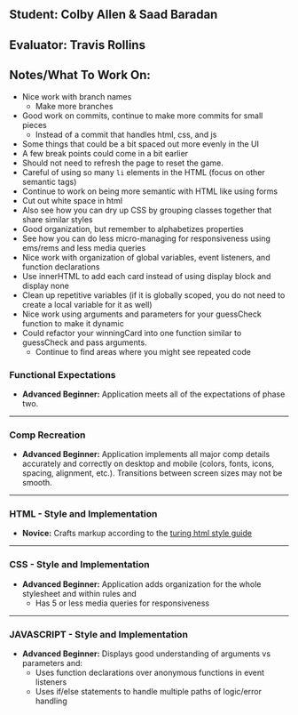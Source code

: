 ## Student: Colby Allen & Saad Baradan
## Evaluator: Travis Rollins
## Notes/What To Work On:
* Nice work with branch names
    * Make more branches
* Good work on commits, continue to make more commits for small pieces
    * Instead of a commit that handles html, css, and js
* Some things that could be a bit spaced out more evenly in the UI
* A few break points could come in a bit earlier
* Should not need to refresh the page to reset the game.  
* Careful of using so many `li` elements in the HTML (focus on other semantic tags)
* Continue to work on being more semantic with HTML like using forms
* Cut out white space in html
* Also see how you can dry up CSS by grouping classes together that share similar styles
* Good organization, but remember to alphabetizes properties
* See how you can do less micro-managing for responsiveness using ems/rems and less media queries
* Nice work with organization of global variables, event listeners, and function declarations
* Use innerHTML to add each card instead of using display block and display none
* Clean up repetitive variables (if it is globally scoped, you do not need to create a local variable for it as well)
* Nice work using arguments and parameters for your guessCheck function to make it dynamic
* Could refactor your winningCard into one function similar to guessCheck and pass arguments.  
    * Continue to find areas where you might see repeated code

### Functional Expectations

* __Advanced Beginner:__ Application meets all of the expectations of phase two.

------------------------------------------------------------------

### Comp Recreation

* __Advanced Beginner:__ Application implements all major comp details accurately and correctly on desktop and mobile (colors, fonts, icons, spacing, alignment,  etc.). Transitions between screen sizes may not be smooth.

------------------------------------------------------------------

### HTML - Style and Implementation

* __Novice:__ Crafts markup according to the [turing html style guide](https://github.com/turingschool-examples/html)

------------------------------------------------------------------

### CSS - Style and Implementation

* __Advanced Beginner:__ Application adds organization for the whole stylesheet and within rules and
  * Has 5 or less media queries for responsiveness

------------------------------------------------------------------

### JAVASCRIPT - Style and Implementation

* __Advanced Beginner:__ Displays good understanding of arguments vs parameters and:
  * Uses function declarations over anonymous functions in event listeners
  * Uses if/else statements to handle multiple paths of logic/error handling